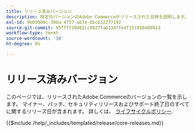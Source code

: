 ```yaml
---
title: リリース済みバージョン
description: 特定のバージョンのAdobe Commerceがリリースされた日時を説明します。
exl-id: 9b03900c-39ba-4757-ab7e-8bc832277192
source-git-commit: 95ffff39d82cc9027fa633dffedf15193040802d
workflow-type: tm+mt
source-wordcount: '38'
ht-degree: 0%

---
```


# リリース済みバージョン

このページでは、リリースされたAdobe Commerceのバージョンの一覧を示します。 マイナー、パッチ、セキュリティリリースおよびサポート終了日のすべてに関するリリース日が含まれます。 詳しくは、 [ライフサイクルポリシー](lifecycle-policy.md).

{{$include /help/_includes/templated/release/core-releases.md}}
